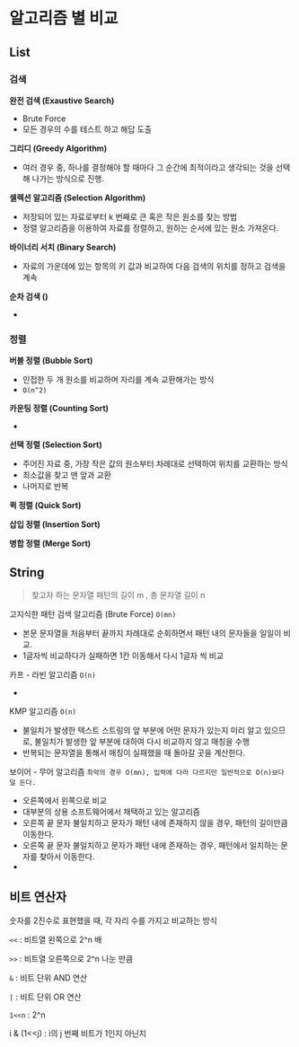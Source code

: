 # 알고리즘 별 비교

## List

### 검색

**완전 검색 (Exaustive Search)**

- Brute Force
- 모든 경우의 수를 테스트 하고 해답 도출

**그리디 (Greedy Algorithm)**

- 여러 경우 중, 하나를 결정해야 할 때마다 그 순간에 최적이라고 생각되는 것을 선택해 나가는 방식으로 진행.

**셀렉션 알고리즘 (Selection Algorithm)**

- 저장되어 있는 자료로부터 k 번째로 큰 혹은 작은 원소를 찾는 방법
- 정렬 알고리즘을 이용하여 자료를 정렬하고, 원하는 순서에 있는 원소 가져온다.

**바이너리 서치 (Binary Search)**

- 자료의 가운데에 있는 항목의 키 값과 비교하여 다음 검색의 위치를 정하고 검색을 계속

**순차 검색 ()**

- 

### 정렬

**버블 정렬 (Bubble Sort)**

- 인접한 두 개 원소를 비교하며 자리를 계속 교환해가는 방식
- `O(n^2)`

**카운팅 정렬 (Counting Sort)**

- 

**선택 정렬 (Selection Sort)**

- 주어진 자료 중, 가장 작은 값의 원소부터 차례대로 선택하여 위치를 교환하는 방식
- 최소값을 찾고 맨 앞과 교환
- 나머지로 반복

**퀵 정렬 (Quick Sort)**



**삽입 정렬 (Insertion Sort)**



**병합 정렬 (Merge Sort)**









## String

> 찾고자 하는 문자열 패턴의 길이 m , 총 문자열 길이 n

고지식한 패턴 검색 알고리즘  (Brute Force) `O(mn)`

- 본문 문자열을 처음부터 끝까지 차례대로 순회하면서 패턴 내의 문자들을 일일이 비교.
- 1글자씩 비교하다가 실패하면 1칸 이동해서 다시 1글자 씩 비교

카프 - 라빈 알고리즘 `O(n)`

- 

KMP 알고리즘 `O(n)`

- 불일치가 발생한 텍스트 스트링의 앞 부분에 어떤 문자가 있는지 미리 알고 있으므로, 불일치가 발생한 앞 부분에 대하여 다시 비교하지 않고 매칭을 수행
- 반복되는 문자열을 통해서 매칭이 실패했을 때 돌아갈 곳을 계산한다.

보이어 - 무어 알고리즘 `최악의 경우 O(mn), 입력에 다라 다르지만 일반적으로 O(n)보다 덜 든다.`

- 오른쪽에서 왼쪽으로 비교
- 대부분의 상용 소프트웨어에서 채택하고 있는 알고리즘
- 오른쪽 끝 문자 불일치하고 문자가 패턴 내에 존재하지 않을 경우, 패턴의 길이만큼 이동한다.
- 오른쪽 끝 문자 불일치하고 문자가 패턴 내에 존재하는 경우, 패턴에서 일치하는 문자를 찾아서 이동한다.
- 



## 비트 연산자

숫자를 2진수로 표현했을 때, 각 자리 수를 가지고 비교하는 방식

`<<` : 비트열 왼쪽으로 2^n 배

`>>` : 비트열 오른쪽으로 2^n 나눈 만큼

`&` : 비트 단위 AND 연산

`|` : 비트 단위 OR 연산

`1<<n` : 2^n

i & (1<<j) : i의 j 번째 비트가 1인지 아닌지